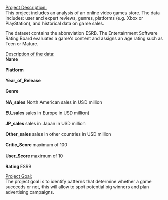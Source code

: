<ins>Project Description:</ins>
<br>This project includes an analysis of an online video games store. The data includes: user and expert reviews, genres, platforms (e.g. Xbox or PlayStation), and historical data on game sales.</br>

The dataset contains the abbreviation ESRB. The Entertainment Software Rating Board evaluates a game's content and assigns an age rating such as Teen or Mature.

<ins>Description of the data:</ins>
<br><b>Name</b></br>
<br><b>Platform</b></br>
<br><b>Year_of_Release</b></br>
<br><b>Genre</b></br>
<br><b>NA_sales</b> North American sales in USD million</br>
<br><b>EU_sales </b>sales in Europe in USD million)</br>
<br><b>JP_sales </b>sales in Japan in USD million</br>
<br><b>Other_sales </b>sales in other countries in USD million</br>
<br><b>Critic_Score </b>maximum of 100</br>
<br><b>User_Score </b>maximum of 10</br>
<br><b>Rating </b>ESRB</br>


<ins>Project Goal:</ins>
<br>The project goal is to identify patterns that determine whether a game succeeds or not, this will allow to spot potential big winners and plan advertising campaigns.</br>
